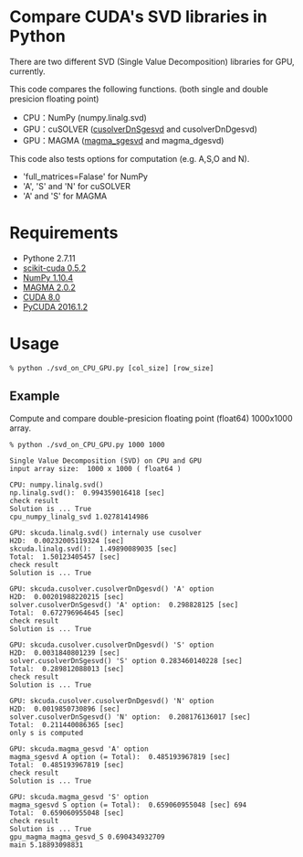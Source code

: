 # Compare CUDA's SVD libraries in Python

There are two different SVD (Single Value Decomposition) libraries for GPU, currently.

This code compares the following functions. (both single and double presicion floating point)

- CPU：NumPy (numpy.linalg.svd)
- GPU：cuSOLVER ([cusolverDnSgesvd](http://docs.nvidia.com/cuda/cusolver/#cuds-lt-t-gt-gesvd) and cusolverDnDgesvd)
- GPU：MAGMA ([magma_sgesvd](http://icl.cs.utk.edu/projectsfiles/magma/doxygen/group__magma__gesvd.html) and magma_dgesvd)

This code also tests options for computation (e.g. A,S,O and N).

- 'full_matrices=Falase' for NumPy
- 'A', 'S' and 'N' for cuSOLVER
- 'A' and 'S' for MAGMA

# Requirements

- Pythone 2.7.11
- [scikit-cuda 0.5.2](https://github.com/lebedov/scikit-cuda/tree/master/skcuda)
- [NumPy 1.10.4](https://docs.scipy.org/doc/numpy/reference/generated/numpy.linalg.svd.html)
- [MAGMA 2.0.2](http://icl.cs.utk.edu/magma/software/browse.html?start=0&per=5)
- [CUDA 8.0](http://docs.nvidia.com/cuda/cusolver/#cuds-lt-t-gt-gesvd)
- [PyCUDA 2016.1.2](https://mathema.tician.de/software/pycuda/) 


# Usage

```Shell
% python ./svd_on_CPU_GPU.py [col_size] [row_size]
```

## Example

Compute and compare double-presicion floating point (float64) 1000x1000 array.

```Shell
% python ./svd_on_CPU_GPU.py 1000 1000

Single Value Decomposition (SVD) on CPU and GPU
input array size:  1000 x 1000 ( float64 )

CPU: numpy.linalg.svd()
np.linalg.svd():  0.994359016418 [sec]
check result
Solution is ... True
cpu_numpy_linalg_svd 1.02781414986

GPU: skcuda.linalg.svd() internaly use cusolver
H2D:  0.00232005119324 [sec]
skcuda.linalg.svd():  1.49890089035 [sec]
Total:  1.50123405457 [sec]
check result
Solution is ... True

GPU: skcuda.cusolver.cusolverDnDgesvd() 'A' option
H2D:  0.00201988220215 [sec]
solver.cusolverDnSgesvd() 'A' option:  0.298828125 [sec]
Total:  0.672796964645 [sec]
check result
Solution is ... True

GPU: skcuda.cusolver.cusolverDnDgesvd() 'S' option
H2D:  0.0031840801239 [sec]
solver.cusolverDnSgesvd() 'S' option 0.283460140228 [sec]
Total:  0.289812088013 [sec]
check result
Solution is ... True

GPU: skcuda.cusolver.cusolverDnDgesvd() 'N' option
H2D:  0.0019850730896 [sec]
solver.cusolverDnSgesvd() 'N' option:  0.208176136017 [sec]
Total:  0.211440086365 [sec]
only s is computed

GPU: skcuda.magma_gesvd 'A' option
magma_sgesvd A option (= Total):  0.485193967819 [sec]
Total:  0.485193967819 [sec]
check result
Solution is ... True

GPU: skcuda.magma_gesvd 'S' option
magma_sgesvd S option (= Total):  0.659060955048 [sec] 694
Total:  0.659060955048 [sec]
check result
Solution is ... True
gpu_magma_magma_gesvd_S 0.690434932709
main 5.18893098831
```
